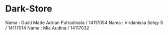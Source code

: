 # Dark-Store

Nama : Gusti Made Adrian Putradinata / 14117054
Nama : Virdanissa Selqy S / 14117014
Nama : Mia Audina / 14117032